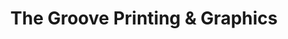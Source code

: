 ---
title: "The Groove Printing & Graphics"
url: /tampa/the-groove-printing-und-graphics/
shop: Kopieren
---